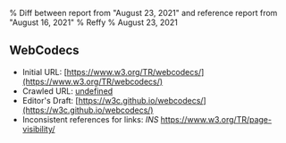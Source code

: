 % Diff between report from "August 23, 2021" and reference report from "August 16, 2021"
% Reffy
% August 23, 2021

## WebCodecs

- Initial URL: [https://www.w3.org/TR/webcodecs/](https://www.w3.org/TR/webcodecs/)
- Crawled URL: [undefined](undefined)
- Editor's Draft: [https://w3c.github.io/webcodecs/](https://w3c.github.io/webcodecs/)
- Inconsistent references for links: *INS* https://www.w3.org/TR/page-visibility/


